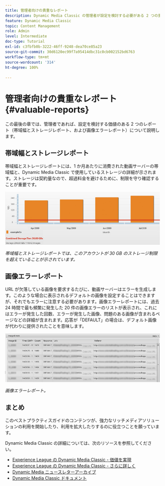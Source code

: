 ```yaml
---
title: 管理者向けの貴重なレポート
description: Dynamic Media Classic の管理者が設定を検討する必要がある 2 つの重要なレポートを確認します。
feature: Dynamic Media Classic
topic: Content Management
role: Admin
level: Intermediate
doc-type: Tutorial
exl-id: c3fbfb0b-3222-46ff-9248-dea70ce85a23
source-git-commit: 30d6120ec99f7a95414dbc31c0cb002152bd6763
workflow-type: tm+mt
source-wordcount: '314'
ht-degree: 100%

---
```


# 管理者向けの貴重なレポート {#valuable-reports}

この最後の章では、管理者であれば、設定を検討する価値のある 2 つのレポート（帯域幅とストレージレポート、および画像エラーレポート）について説明します。

## 帯域幅とストレージレポート

帯域幅とストレージレポートには、1 か月あたりに消費された動画サーバーの帯域幅と、Dynamic Media Classic で使用しているストレージの詳細が示されます。ストレージは契約量なので、超過料金を避けるために、制限を守り確認することが重要です。

![画像](assets/valuable-reports/reports-1.jpg)

_帯域幅とストレージレポートでは、このアカウントが 30 GB のストレージ制限を超えていることが示されています。_

## 画像エラーレポート

URL が欠落している画像を要求するたびに、動画サーバーはエラーを生成します。このような場合に表示されるデフォルトの画像を設定することはできますが、それでもエラーに注意する必要があります。画像エラーレポートには、過去 24 時間で最も頻繁に発生した 20 件の画像エラーのリストが表示され、これにはエラーが発生した回数、エラーが発生した画像、問題のある画像が含まれるページなどの詳細が含まれます。応答が「DEFAULT」の場合は、デフォルト画像が代わりに提供されたことを意味します。

![画像](assets/valuable-reports/reports-2.jpg)

_画像エラーレポート。_

## まとめ

このベストプラクティスガイドのコンテンツが、強力なリッチメディアソリューションの利用を開始したり、利用を拡大したりするのに役立つことを願っています。

Dynamic Media Classic の詳細については、次のリソースを参照してください。

- [Experience League の Dynamic Media Classic - 価値を実現](https://guided.adobe.com/?launch=AEM-5a#recommended/solutions/experience-manager)
- [Experience League の Dynamic Media Classic - さらに詳しく](https://guided.adobe.com/?launch=AEM-6a#recommended/solutions/experience-manager)
- [Dynamic Media ニュースレターアーカイブ](https://experienceleague.adobe.com/docs/dynamic-media-classic/using/dynamic-media-newsletter.html?lang=ja)
- [Dynamic Media Classic ドキュメント](https://experienceleague.adobe.com/docs/dynamic-media-classic/using/home.html?lang=ja)
